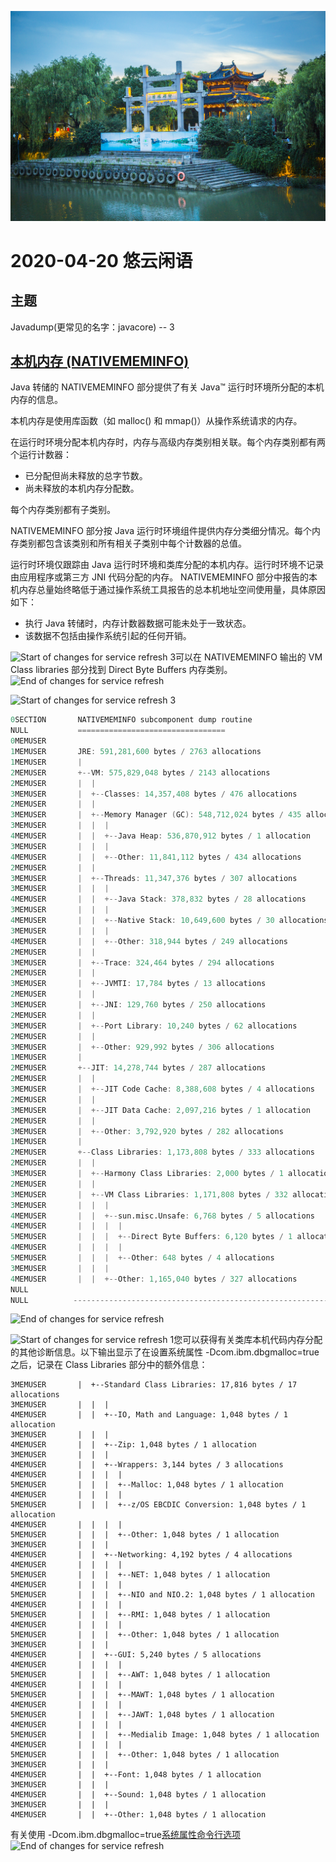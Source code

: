 ![悠云闲语](idlecloudspeak-cover.jpg)

# 2020-04-20 悠云闲语

## 主题

Javadump(更常见的名字：javacore) -- 3

## [本机内存 (NATIVEMEMINFO)](https://www.ibm.com/support/knowledgecenter/zh/SSYKE2_7.0.0/com.ibm.java.aix.70.doc/diag/tools/javadump_tags_nativememinfo.html)

Java 转储的 NATIVEMEMINFO 部分提供了有关 Java™ 运行时环境所分配的本机内存的信息。

本机内存是使用库函数（如 malloc() 和 mmap()）从操作系统请求的内存。

在运行时环境分配本机内存时，内存与高级内存类别相关联。每个内存类别都有两个运行计数器：

- 已分配但尚未释放的总字节数。
- 尚未释放的本机内存分配数。

 每个内存类别都有子类别。

NATIVEMEMINFO 部分按 Java 运行时环境组件提供内存分类细分情况。每个内存类别都包含该类别和所有相关子类别中每个计数器的总值。

运行时环境仅跟踪由 Java 运行时环境和类库分配的本机内存。运行时环境不记录由应用程序或第三方 JNI 代码分配的内存。
NATIVEMEMINFO 部分中报告的本机内存总量始终略低于通过操作系统工具报告的总本机地址空间使用量，具体原因如下：

- 执行 Java 转储时，内存计数器数据可能未处于一致状态。
- 该数据不包括由操作系统引起的任何开销。

![Start of changes for service refresh 3](https://www.ibm.com/support/knowledgecenter/zh/SSYKE2_7.0.0/com.ibm.java.aix.70.doc/settings/images/ng_SR3.gif)可以在 NATIVEMEMINFO 输出的 VM Class libraries 部分找到 Direct Byte Buffers 内存类别。![End of changes for service refresh](https://www.ibm.com/support/knowledgecenter/zh/SSYKE2_7.0.0/com.ibm.java.aix.70.doc/settings/images/ng_SRend.gif)

![Start of changes for service refresh 3](https://www.ibm.com/support/knowledgecenter/zh/SSYKE2_7.0.0/com.ibm.java.aix.70.doc/settings/images/ng_SR3.gif)

```verilog
0SECTION       NATIVEMEMINFO subcomponent dump routine
NULL           =================================
0MEMUSER
1MEMUSER       JRE: 591,281,600 bytes / 2763 allocations
1MEMUSER       |
2MEMUSER       +--VM: 575,829,048 bytes / 2143 allocations
2MEMUSER       |  |
3MEMUSER       |  +--Classes: 14,357,408 bytes / 476 allocations
2MEMUSER       |  |
3MEMUSER       |  +--Memory Manager (GC): 548,712,024 bytes / 435 allocations
3MEMUSER       |  |  |
4MEMUSER       |  |  +--Java Heap: 536,870,912 bytes / 1 allocation
3MEMUSER       |  |  |
4MEMUSER       |  |  +--Other: 11,841,112 bytes / 434 allocations
2MEMUSER       |  |
3MEMUSER       |  +--Threads: 11,347,376 bytes / 307 allocations
3MEMUSER       |  |  |
4MEMUSER       |  |  +--Java Stack: 378,832 bytes / 28 allocations
3MEMUSER       |  |  |
4MEMUSER       |  |  +--Native Stack: 10,649,600 bytes / 30 allocations
3MEMUSER       |  |  |
4MEMUSER       |  |  +--Other: 318,944 bytes / 249 allocations
2MEMUSER       |  |
3MEMUSER       |  +--Trace: 324,464 bytes / 294 allocations
2MEMUSER       |  |
3MEMUSER       |  +--JVMTI: 17,784 bytes / 13 allocations
2MEMUSER       |  |
3MEMUSER       |  +--JNI: 129,760 bytes / 250 allocations
2MEMUSER       |  |
3MEMUSER       |  +--Port Library: 10,240 bytes / 62 allocations
2MEMUSER       |  |
3MEMUSER       |  +--Other: 929,992 bytes / 306 allocations
1MEMUSER       |
2MEMUSER       +--JIT: 14,278,744 bytes / 287 allocations
2MEMUSER       |  |
3MEMUSER       |  +--JIT Code Cache: 8,388,608 bytes / 4 allocations
2MEMUSER       |  |
3MEMUSER       |  +--JIT Data Cache: 2,097,216 bytes / 1 allocation
2MEMUSER       |  |
3MEMUSER       |  +--Other: 3,792,920 bytes / 282 allocations
1MEMUSER       |
2MEMUSER       +--Class Libraries: 1,173,808 bytes / 333 allocations
2MEMUSER       |  |
3MEMUSER       |  +--Harmony Class Libraries: 2,000 bytes / 1 allocation
2MEMUSER       |  |
3MEMUSER       |  +--VM Class Libraries: 1,171,808 bytes / 332 allocations
3MEMUSER       |  |  |
4MEMUSER       |  |  +--sun.misc.Unsafe: 6,768 bytes / 5 allocations
4MEMUSER       |  |  |  |
5MEMUSER       |  |  |  +--Direct Byte Buffers: 6,120 bytes / 1 allocation
4MEMUSER       |  |  |  |
5MEMUSER       |  |  |  +--Other: 648 bytes / 4 allocations
3MEMUSER       |  |  |
4MEMUSER       |  |  +--Other: 1,165,040 bytes / 327 allocations
NULL            
NULL          ------------------------------------------------------------------------
```

![End of changes for service refresh](https://www.ibm.com/support/knowledgecenter/zh/SSYKE2_7.0.0/com.ibm.java.aix.70.doc/settings/images/ng_SRend.gif)

![Start of changes for service refresh 1](https://www.ibm.com/support/knowledgecenter/zh/SSYKE2_7.0.0/com.ibm.java.aix.70.doc/settings/images/ng_SR1.gif)您可以获得有关类库本机代码内存分配的其他诊断信息。以下输出显示了在设置系统属性 -Dcom.ibm.dbgmalloc=true之后，记录在 Class Libraries 部分中的额外信息：

```
3MEMUSER       |  +--Standard Class Libraries: 17,816 bytes / 17 allocations
3MEMUSER       |  |  |
4MEMUSER       |  |  +--IO, Math and Language: 1,048 bytes / 1 allocation
3MEMUSER       |  |  |
4MEMUSER       |  |  +--Zip: 1,048 bytes / 1 allocation
3MEMUSER       |  |  |
4MEMUSER       |  |  +--Wrappers: 3,144 bytes / 3 allocations
4MEMUSER       |  |  |  |
5MEMUSER       |  |  |  +--Malloc: 1,048 bytes / 1 allocation
4MEMUSER       |  |  |  |
5MEMUSER       |  |  |  +--z/OS EBCDIC Conversion: 1,048 bytes / 1 allocation
4MEMUSER       |  |  |  |
5MEMUSER       |  |  |  +--Other: 1,048 bytes / 1 allocation
3MEMUSER       |  |  |
4MEMUSER       |  |  +--Networking: 4,192 bytes / 4 allocations
4MEMUSER       |  |  |  |
5MEMUSER       |  |  |  +--NET: 1,048 bytes / 1 allocation
4MEMUSER       |  |  |  |
5MEMUSER       |  |  |  +--NIO and NIO.2: 1,048 bytes / 1 allocation
4MEMUSER       |  |  |  |
5MEMUSER       |  |  |  +--RMI: 1,048 bytes / 1 allocation
4MEMUSER       |  |  |  |
5MEMUSER       |  |  |  +--Other: 1,048 bytes / 1 allocation
3MEMUSER       |  |  |
4MEMUSER       |  |  +--GUI: 5,240 bytes / 5 allocations
4MEMUSER       |  |  |  |
5MEMUSER       |  |  |  +--AWT: 1,048 bytes / 1 allocation
4MEMUSER       |  |  |  |
5MEMUSER       |  |  |  +--MAWT: 1,048 bytes / 1 allocation
4MEMUSER       |  |  |  |
5MEMUSER       |  |  |  +--JAWT: 1,048 bytes / 1 allocation
4MEMUSER       |  |  |  |
5MEMUSER       |  |  |  +--Medialib Image: 1,048 bytes / 1 allocation
4MEMUSER       |  |  |  |
5MEMUSER       |  |  |  +--Other: 1,048 bytes / 1 allocation
3MEMUSER       |  |  |
4MEMUSER       |  |  +--Font: 1,048 bytes / 1 allocation
3MEMUSER       |  |  |
4MEMUSER       |  |  +--Sound: 1,048 bytes / 1 allocation
3MEMUSER       |  |  |
4MEMUSER       |  |  +--Other: 1,048 bytes / 1 allocation 
```

 有关使用 -Dcom.ibm.dbgmalloc=true[系统属性命令行选项](https://www.ibm.com/support/knowledgecenter/zh/SSYKE2_7.0.0/com.ibm.java.aix.70.doc/diag/appendixes/cmdline/cmdline_properties.html?view=kc)![End of changes for service refresh](https://www.ibm.com/support/knowledgecenter/zh/SSYKE2_7.0.0/com.ibm.java.aix.70.doc/settings/images/ng_SRend.gif)

 